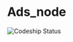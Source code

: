 # Ads_node
![Codeship Status](https://codeship.com/projects/9dbe5750-aa52-0134-9b31-12b2fe2231bb/status?branch=master)

